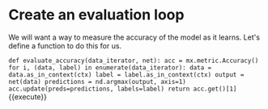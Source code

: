 # Create an evaluation loop

We will want a way to measure the accuracy of the model as it learns.  Let's define a function to do this for us.

`
def evaluate_accuracy(data_iterator, net):
    acc = mx.metric.Accuracy()
    for i, (data, label) in enumerate(data_iterator):
        data = data.as_in_context(ctx)
        label = label.as_in_context(ctx)
        output = net(data)
        predictions = nd.argmax(output, axis=1)
        acc.update(preds=predictions, labels=label)
    return acc.get()[1]
`{{execute}}
